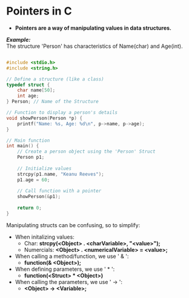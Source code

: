 # Pointers in C

* **Pointers are a way of manipulating values in data structures.**

***Example:*** 
<br> The structure 'Person' has characteristics of Name(char) and Age(int).

```c

#include <stdio.h>
#include <string.h>

// Define a structure (like a class)
typedef struct {
    char name[50];
    int age;
} Person; // Name of the Structure

// Function to display a person's details
void showPerson(Person *p) {
    printf("Name: %s, Age: %d\n", p->name, p->age);
}

// Main function
int main() {
    // Create a person object using the 'Person' Struct
    Person p1;
    
    // Initialize values
    strcpy(p1.name, "Keanu Reeves");  
    p1.age = 60;
    
    // Call function with a pointer
    showPerson(&p1);
    
    return 0;
}

```
Manipulating structs can be confusing, so to simplify:
* When initalizing values: <br>
    * Char: **strcpy(\<Object> . \<charVariable>, "\<value>");** <br>
    * Numercials: **\<Object> . \<numericalVariable> = \<value>;** <br>
* When calling a method/function, we use ' & ': <br>
    * **function(& \<Object>);** <br>
* When defining parameters, we use ' * ': <br>
    * **function(\<Struct> \* \<Object>)** <br>
* When calling the parameters, we use ' -> ': <br>
    * **\<Object> -> \<Variable>;**







